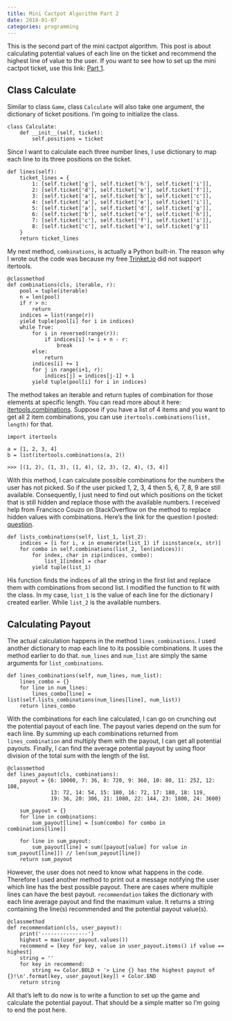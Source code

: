 ```yaml
---
title: Mini Cactpot Algorithm Part 2
date: 2018-01-07
categories: programming
---
```


This is the second part of the mini cactpot algorithm. This post is about calculating potential values of each line on the ticket and recommend the highest line of value to the user. If you want to see how to set up the mini cactpot ticket, use this link: [Part 1](/programming/mini-cactpot-algorithm-part-1.html).

<!--more-->

## Class Calculate

Similar to class `Game`, class `Calculate` will also take one argument, the dictionary of ticket positions. I’m going to initialize the class.

```python3
class Calculate:
    def __init__(self, ticket):
        self.positions = ticket
```

Since I want to calculate each three number lines, I use dictionary to map each line to its three positions on the ticket.

```python3
def lines(self):
    ticket_lines = {
        1: [self.ticket['g'], self.ticket['h'], self.ticket['i']],
        2: [self.ticket['d'], self.ticket['e'], self.ticket['f']],
        3: [self.ticket['a'], self.ticket['b'], self.ticket['c']],
        4: [self.ticket['a'], self.ticket['e'], self.ticket['i']],
        5: [self.ticket['a'], self.ticket['d'], self.ticket['g']],
        6: [self.ticket['b'], self.ticket['e'], self.ticket['h']],
        7: [self.ticket['c'], self.ticket['f'], self.ticket['i']],
        8: [self.ticket['c'], self.ticket['e'], self.ticket['g']]
    }
    return ticket_lines
```

My next method, `combinations`, is actually a Python built-in. The reason why I wrote out the code was because my free [Trinket.io](https://trinket.io/) did not support itertools.

```python3
@classmethod
def combinations(cls, iterable, r):
    pool = tuple(iterable)
    n = len(pool)
    if r > n:
        return
    indices = list(range(r))
    yield tuple(pool[i] for i in indices)
    while True:
        for i in reversed(range(r)):
            if indices[i] != i + n - r:
                break
        else:
            return
        indices[i] += 1
        for j in range(i+1, r):
            indices[j] = indices[j-1] + 1
        yield tuple(pool[i] for i in indices)
```

The method takes an iterable and return tuples of combination for those elements at specific length. You can read more about it here: [itertools.combinations](https://docs.python.org/3.6/library/itertools.html#itertools.combinations). Suppose if you have a list of 4 items and you want to get all 2 item combinations, you can use `itertools.combinations(list, length)` for that.

```python3
import itertools

a = [1, 2, 3, 4]
b = list(itertools.combinations(a, 2))

>>> [(1, 2), (1, 3), (1, 4), (2, 3), (2, 4), (3, 4)]
```

With this method, I can calculate possible combinations for the numbers the user has not picked. So if the user picked 1, 2, 3, 4 then 5, 6, 7, 8, 9 are still available. Consequently, I just need to find out which positions on the ticket that is still hidden and replace those with the available numbers. I received help from Francisco Couzo on StackOverflow on the method to replace hidden values with combinations. Here’s the link for the question I posted: [question](https://stackoverflow.com/questions/47765021/how-to-get-combinations-of-list-with-values-from-another-list).

```python3
def lists_combinations(self, list_1, list_2):
    indices = [i for i, x in enumerate(list_1) if isinstance(x, str)]
    for combo in self.combinations(list_2, len(indices)):
        for index, char in zip(indices, combo):
            list_1[index] = char
        yield tuple(list_1)
```

His function finds the indices of all the string in the first list and replace them with combinations from second list. I modified the function to fit with the class. In my case, `list_1`  is the value of each line for the dictionary I created earlier. While `list_2` is the available numbers.

## Calculating Payout

The actual calculation happens in the method `lines_combinations`. I used another dictionary to map each line to its possible combinations. It uses the method earlier to do that. `num_lines` and `num_list` are simply the same arguments for `list_combinations`.

```python3
def lines_combinations(self, num_lines, num_list):
    lines_combo = {}
    for line in num_lines:
        lines_combo[line] = list(self.lists_combinations(num_lines[line], num_list))
    return lines_combo
```

With the combinations for each line calculated, I can go on crunching out the potential payout of each line. The payout varies depend on the sum for each line. By summing up each combinations returned from `lines_combination` and multiply them with the payout, I can get all potential payouts. Finally, I can find the average potential payout by using floor division of the total sum with the length of the list.

```python3
@classmethod
def lines_payout(cls, combinations):
    payout = {6: 10000, 7: 36, 8: 720, 9: 360, 10: 80, 11: 252, 12: 108,
              13: 72, 14: 54, 15: 180, 16: 72, 17: 180, 18: 119,
              19: 36, 20: 306, 21: 1080, 22: 144, 23: 1800, 24: 3600}

    sum_payout = {}
    for line in combinations:
        sum_payout[line] = [sum(combo) for combo in combinations[line]]

    for line in sum_payout:
        sum_payout[line] = sum([payout[value] for value in sum_payout[line]]) // len(sum_payout[line])
    return sum_payout
```

However, the user does not need to know what happens in the code. Therefore I used another method to print out a message notifying the user which line has the best possible payout. There are cases where multiple lines can have the best payout. `recommendation` takes the dictionary with each line average payout and find the maximum value. It returns a string containing the line(s) recommended and the potential payout value(s).

```python3
@classmethod
def recommendation(cls, user_payout):
    print('---------------')
    highest = max(user_payout.values())
    recommend = [key for key, value in user_payout.items() if value == highest]
    string = ''
    for key in recommend:
        string += Color.BOLD + '> Line {} has the highest payout of {}!\n'.format(key, user_payout[key]) + Color.END
    return string
```

All that’s left to do now is to write a function to set up the game and calculate the potential payout. That should be a simple matter so I’m going to end the post here.
